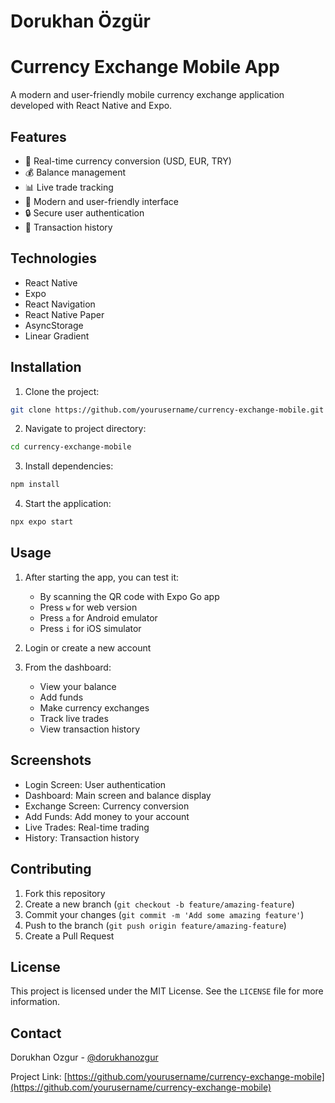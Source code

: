# Dorukhan Özgür

# Currency Exchange Mobile App

A modern and user-friendly mobile currency exchange application developed with React Native and Expo.

## Features

- 💱 Real-time currency conversion (USD, EUR, TRY)
- 💰 Balance management
- 📊 Live trade tracking
- 📱 Modern and user-friendly interface
- 🔒 Secure user authentication
- 📜 Transaction history

## Technologies

- React Native
- Expo
- React Navigation
- React Native Paper
- AsyncStorage
- Linear Gradient

## Installation

1. Clone the project:
```bash
git clone https://github.com/yourusername/currency-exchange-mobile.git
```

2. Navigate to project directory:
```bash
cd currency-exchange-mobile
```

3. Install dependencies:
```bash
npm install
```

4. Start the application:
```bash
npx expo start
```

## Usage

1. After starting the app, you can test it:
   - By scanning the QR code with Expo Go app
   - Press `w` for web version
   - Press `a` for Android emulator
   - Press `i` for iOS simulator

2. Login or create a new account

3. From the dashboard:
   - View your balance
   - Add funds
   - Make currency exchanges
   - Track live trades
   - View transaction history

## Screenshots

- Login Screen: User authentication
- Dashboard: Main screen and balance display
- Exchange Screen: Currency conversion
- Add Funds: Add money to your account
- Live Trades: Real-time trading
- History: Transaction history

## Contributing

1. Fork this repository
2. Create a new branch (`git checkout -b feature/amazing-feature`)
3. Commit your changes (`git commit -m 'Add some amazing feature'`)
4. Push to the branch (`git push origin feature/amazing-feature`)
5. Create a Pull Request

## License

This project is licensed under the MIT License. See the `LICENSE` file for more information.

## Contact

Dorukhan Ozgur - [@dorukhanozgur](https://x.com/dorukhan1904)

Project Link: [https://github.com/yourusername/currency-exchange-mobile](https://github.com/yourusername/currency-exchange-mobile)
